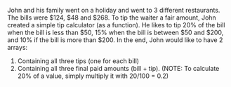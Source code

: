 John and his family went on a holiday and went to 3 different restaurants. The bills were $124, $48 and $268.
To tip the waiter a fair amount, John created a simple tip calculator (as a function). He likes to tip 20% of the bill when the bill is less than $50, 15% when the bill is between $50 and $200, and 10% if the bill is more than $200.
In the end, John would like to have 2 arrays:
1) Containing all three tips (one for each bill)
2) Containing all three final paid amounts (bill + tip).
(NOTE: To calculate 20% of a value, simply multiply it with 20/100 = 0.2)